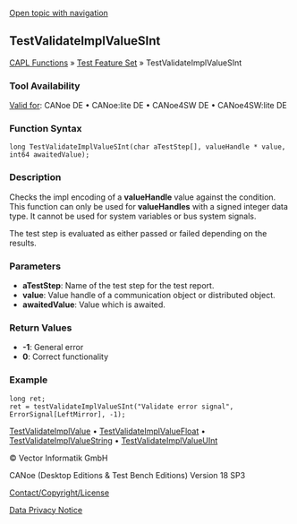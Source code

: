 [Open topic with navigation](../../../../../CANoeDEFamily.htm#Topics/CAPLFunctions/Test/Functions/CAPLfunctionTestValidateImplValueSInt.md)

## TestValidateImplValueSInt

[CAPL Functions](../../CAPLfunctions.md) » [Test Feature Set](../CAPLfunctionsTFSOverview.md) » TestValidateImplValueSInt

### Tool Availability

[Valid for](../../../Shared/FeatureAvailability.md): CANoe DE • CANoe:lite DE • CANoe4SW DE • CANoe4SW:lite DE

### Function Syntax

```plaintext
long TestValidateImplValueSInt(char aTestStep[], valueHandle * value, int64 awaitedValue);
```

### Description

Checks the impl encoding of a **valueHandle** value against the condition. This function can only be used for **valueHandles** with a signed integer data type. It cannot be used for system variables or bus system signals.

The test step is evaluated as either passed or failed depending on the results.

### Parameters

- **aTestStep**: Name of the test step for the test report.
- **value**: Value handle of a communication object or distributed object.
- **awaitedValue**: Value which is awaited.

### Return Values

- **-1**: General error
- **0**: Correct functionality

### Example

```plaintext
long ret;
ret = testValidateImplValueSInt("Validate error signal", ErrorSignal[LeftMirror], -1);
```

[TestValidateImplValue](CAPLfunctionTestValidateImplValue.md) • [TestValidateImplValueFloat](CAPLfunctionTestValidateImplValueFloat.md) • [TestValidateImplValueString](CAPLfunctionTestValidateImplValueString.md) • [TestValidateImplValueUInt](CAPLfunctionTestValidateImplValueUInt.md)

© Vector Informatik GmbH

CANoe (Desktop Editions & Test Bench Editions) Version 18 SP3

[Contact/Copyright/License](../../../Shared/ContactCopyrightLicense.md)

[Data Privacy Notice](https://www.vector.com/int/en/company/get-info/privacy-policy/)
